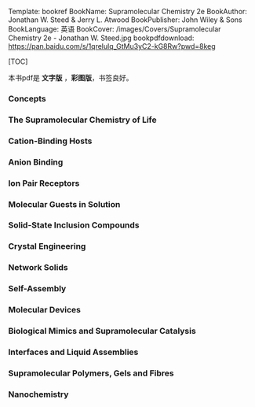 Template: bookref
BookName: Supramolecular Chemistry 2e
BookAuthor: Jonathan W. Steed & Jerry L. Atwood
BookPublisher: John Wiley & Sons
BookLanguage: 英语
BookCover: /images/Covers/Supramolecular Chemistry 2e - Jonathan W. Steed.jpg
bookpdfdownload: https://pan.baidu.com/s/1qrelulq_GtMu3yC2-kG8Rw?pwd=8keg 


[TOC]

本书pdf是 **文字版** ，**彩图版**，书签良好。

### Concepts

### The Supramolecular Chemistry of Life

### Cation-Binding Hosts

### Anion Binding

### Ion Pair Receptors 

### Molecular Guests in Solution

### Solid-State Inclusion Compounds

### Crystal Engineering

### Network Solids

### Self-Assembly

### Molecular Devices

### Biological Mimics and Supramolecular Catalysis

### Interfaces and Liquid Assemblies

### Supramolecular Polymers, Gels and Fibres

### Nanochemistry